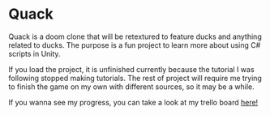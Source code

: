 # Quack

Quack is a doom clone that will be retextured to feature ducks and anything related to ducks. The purpose is a fun project to learn more about using C# scripts in Unity.

If you load the project, it is unfinished currently because the tutorial I was following stopped making tutorials. The rest of project will require me trying to finish the game on my own with different sources, so it may be a while.

If you wanna see my progress, you can take a look at my trello board [here!](https://trello.com/b/A18WEWgQ/quack-doom-clone)
